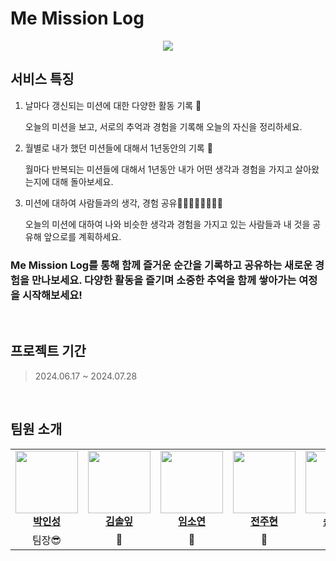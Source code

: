 # Me Mission Log
<p align="center">
   <img src="https://github.com/user-attachments/assets/3a3716cb-4368-482e-9a36-a38afa20a1da">
</p>

## 서비스 특징

1. 날마다 갱신되는 미션에 대한 다양한 활동 기록 📝

   오늘의 미션을 보고, 서로의 추억과 경험을 기록해 오늘의 자신을 정리하세요.

2. 월별로 내가 했던 미션들에 대해서 1년동안의 기록 📨

   월마다 반복되는 미션들에 대해서 1년동안 내가 어떤 생각과 경험을 가지고 살아왔는지에 대해 돌아보세요.

3. 미션에 대하여 사람들과의 생각, 경험 공유👨🏻‍👩🏾‍👧🏼‍👦🏽

   오늘의 미션에 대하여 나와 비슷한 생각과 경험을 가지고 있는 사람들과 내 것을 공유해 앞으로를 계획하세요.


### Me Mission Log를 통해 함께 즐거운 순간을 기록하고 공유하는 새로운 경험을 만나보세요. 다양한 활동을 즐기며 소중한 추억을 함께 쌓아가는 여정을 시작해보세요!

<br>

## 프로젝트 기간
> 2024.06.17 ~ 2024.07.28

<br>

## 팀원 소개
<table align="center">
  <tbody>
    <tr>
      <td align="center"><a href="https://github.com/Hexeong"><img src="https://github.com/Hexeong.png" width="100px;" alt=""/><br /><b>박인성</b></a><br/></td>
      <td align="center"><a href="https://github.com/deepPine"><img src="https://github.com/deepPine.png" width="100px;" alt=""/><br /><b>김솔잎</b></a><br/></td>
      <td align="center"><a href="https://github.com/lxxsxynnn"><img src="https://github.com/lxxsxynnn.png" width="100px;" alt=""/><br /><b>임소연</b></a><br/></td>
      <td align="center"><a href="https://github.com/kr-nius"><img src="https://github.com/kr-nius.png" width="100px;" alt=""/><br /><b>전주현</b></a><br/></td>
      <td align="center"><a href="https://github.com/hojin0729"><img src="https://github.com/hojin0729.png" width="100px;" alt=""/><br /><b>송호진</b></a><br/></td>
       <td align="center"><a href="https://github.com/INUK-ai"><img src="https://github.com/INUK-ai.png" width="100px;" alt=""/><br /><b>황인욱</b></a><br/></td>
      <td align="center"><a href="https://github.com/metaweed"><img src="https://github.com/metaweed.png" width="100px;" alt=""/><br /><b>서주현</b></a><br/></td>
    </tr>
    <tr>
      <td align="center">팀장😎</td>
      <td align="center">🐣</td>
      <td align="center">🎸</td>
      <td align="center">🐰</td>
      <td align="center">🐯</td>
      <td align="center"></td>
      <td align="center"></td>
    </tr>
    
  </tbody>
</table>
